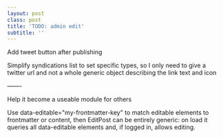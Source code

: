 ```yaml
---
layout: post
class: post
title: 'TODO: admin edit'
subtitle: ''
---
```


Add tweet button after publishing

Simplify syndications list to set specific types, so I only need to give a twitter url and not a whole generic object describing the link text and icon

——-

Help it become a useable module for others

Use data-editable="my-frontmatter-key" to match editable elements to frontmatter or content, then EditPost can be entirely generic: on load it queries all data-editable elements and, if logged in, allows editing.

